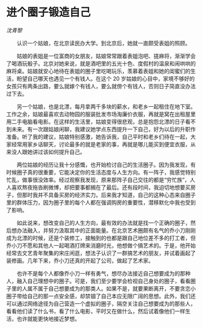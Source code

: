 # 进个圈子锻造自己

*沈青黎*

　　认识一个姑娘，在北京读民办大学。到北京后，她就一直颇受表姐的照顾。

　　姑娘的表姐是一位富商的女朋友，姑娘常常跟着表姐泡吧、搓麻将，渐渐学会了喝酒玩骰子。北京对她来说，就是酒吧里的五光十色、度假村的温泉和闹哄哄的麻将桌。姑娘就安心地待在表姐的圈子里吃喝玩乐，羡慕着表姐和她的闺蜜们的生活，盼望自己哪天也遇见一个有钱人。在这个 20 岁姑娘的心目中，家境不够好的女孩只有两条出路，要么就嫁个有钱人，要么就傍个有钱人，否则日子简直没办法过下去。

　　另一个姑娘，也是北漂，每月拿两千多块的薪水，和老乡一起租住在地下室。工作之余，姑娘最喜欢去动物园的服装批发市场淘廉价衣服，再就是窝在出租屋里用二手电脑看电影。在这样的生活里，姑娘变得很悲观，总是抱怨北漂的日子看不到未来。有一次跟姑娘闲聊，我建议她学点东西提升一下自己，好为以后的升职作准备。听了我的建议，姑娘特别感激，她告诉我，自己平时和老乡们待在一起，大家经常用家乡话聊天，讨论最多的就是老家的事，再就是哪儿能买到便宜衣服，从来没人跟她讲过该如何提升自己。

　　两位姑娘的经历让我十分感慨，也开始检讨自己的生活圈子。因为我发现，有时候圈子真的很重要，它能决定你的生活态度与人生方向。有一阵子，我感觉特别忙乱，做事很没效率。经过观察我发现，原来那阵子自己交往的都是“穷忙族”，人人喜欢熬夜拖沓刷微博，却把要事都搁在了最后。还有段时间，我迫切地想要买房子，但那时我并不具备买房的经济实力。后来我才知道，自己的这种心态来自圈子里的群体压力，因为圈子里的每个人都在强调购房的重要性，潜移默化中我也受到了影响。

　　如此说来，想改变自己的人生方向，最有效的办法就是找一个正确的圈子，然后想办法融入，并努力汲取其中的正面能量。在北京艺术圈颇有名气的乔小刀刚刚成为北漂的时候，还是个装修工，接触到的也都是跟自己地位差不多的打工者，但乔小刀不愿和其他人一起喝酒打牌来消磨时光，他想做个搞艺术的。于是，他开始经常去文艺青年聚集的宋庄闲逛，想法子认识了一群搞艺术的朋友，并试着画起了装修画。几年下来，乔小刀还真的开起了公司，做起了艺术家。

　　也许不是每个人都像乔小刀一样有勇气，想尽办法接近自己想要成为的那种人，融入自己理想中的圈子。可是，我们至少要学会检视自己身处的圈子，看看圈子里的人属不属于自己想要成为的那类人。如果不是，就要果断离开，不要贪恋小圈子带给自己的那一点安全感，却禁锢了自己本应无限广阔的思想。此外，我们还可以通过网络途径为自己营造一个虚拟的圈子，隔空关注自己想要成为的那些人，看看他们读了什么书，看了什么电影，平时又在做什么，然后试着像他们一样生活，也许就能更快地接近梦想。